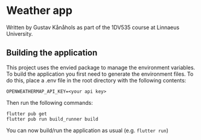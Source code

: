 # Weather app

Written by Gustav Kånåhols as part of the 1DV535 course at Linnaeus University.

## Building the application
This project uses the envied package to manage the environment variables.
To build the application you first need to generate the environment files.
To do this, place a .env file in the root directory with the following contents:
```
OPENWEATHERMAP_API_KEY=<your api key>
```
Then run the following commands:
```
flutter pub get
flutter pub run build_runner build
```
You can now build/run the application as usual (e.g. `flutter run`)
